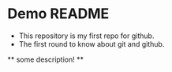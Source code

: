 # Demo  README

- This repository is my first repo for github.
- The first round to know about git and github.

** some description! **
